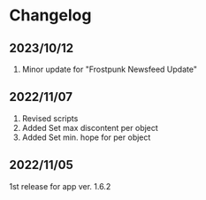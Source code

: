 # Changelog

## 2023/10/12
1. Minor update for "Frostpunk Newsfeed Update"

## 2022/11/07
1. Revised scripts
1. Added Set max discontent per object
1. Added Set min. hope for per object

## 2022/11/05
1st release for app ver. 1.6.2
